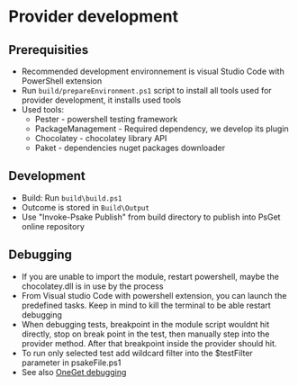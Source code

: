 # Provider development

## Prerequisities

* Recommended development environnement is visual Studio Code with PowerShell extension
* Run ```build/prepareEnvironment.ps1``` script to install all tools used for provider development, it installs used tools
* Used tools:
  * Pester - powershell testing framework
  * PackageManagement - Required dependency, we develop its plugin
  * Chocolatey - chocolatey library API
  * Paket - dependencies nuget packages downloader

## Development

* Build: Run ```build\build.ps1```
* Outcome is stored in ```Build\Output```
* Use "Invoke-Psake Publish" from build directory to publish into PsGet online repository

## Debugging

* If you are unable to import the module, restart powershell, maybe the chocolatey.dll is in use by the process
* From Visual studio Code with powershell extension, you can launch the predefined tasks. Keep in mind to kill the terminal to be able restart debugging
* When debugging tests, breakpoint in the module script wouldnt hit directly, stop on break point in the test, then manually step into the provider method. After that breakpoint inside the provider should hit.
* To run only selected test add wildcard filter into the $testFilter parameter in psakeFile.ps1
* See also [OneGet debugging](https://github.com/OneGet/oneget/blob/WIP/docs/writepowershellbasedprovider.md#debugging-your-provider)